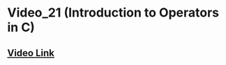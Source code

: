 # Video_21 (Introduction to Operators in C)

## [Video Link](https://youtu.be/50Pb27JoUrw?si=H96mzjamIok3RVTZ)
